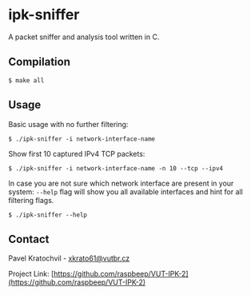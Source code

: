 # ipk-sniffer    

A packet sniffer and analysis tool written in C.

## Compilation

```
$ make all
```
## Usage
Basic usage with no further filtering:
```
$ ./ipk-sniffer -i network-interface-name
```

Show first 10 captured IPv4 TCP packets:
```
$ ./ipk-sniffer -i network-interface-name -n 10 --tcp --ipv4
```

In case you are not sure which network interface are present in your system:
`--help` flag will show you all available interfaces and hint for all filtering flags.
```
$ ./ipk-sniffer --help
```
## Contact
Pavel Kratochvil - xkrato61@vutbr.cz

Project Link: [https://github.com/raspbeep/VUT-IPK-2](https://github.com/raspbeep/VUT-IPK-2)
